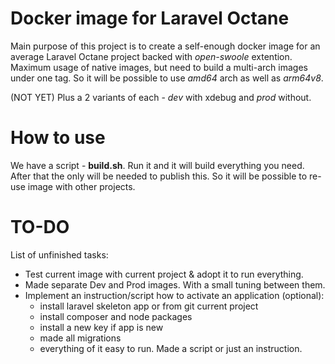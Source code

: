 # Docker image for Laravel Octane
Main purpose of this project is to create a self-enough docker image for an average Laravel Octane project backed with 
*open-swoole* extention. Maximum usage of native images, but need to build a multi-arch images under one tag. 
So it will be possible to use *amd64* arch as well as *arm64v8*. 

(NOT YET) Plus a 2 variants of each - *dev* with xdebug and *prod* without. 

# How to use
We have a script - **build.sh**. Run it and it will build everything you need. 
After that the only will be needed to publish this. So it will be possible to re-use image with other projects. 

# TO-DO
List of unfinished tasks:

- Test current image with current project & adopt it to run everything.
- Made separate Dev and Prod images. With a small tuning between them.
- Implement an instruction/script how to activate an application (optional):
    - install laravel skeleton app or from git current project
    - install composer and node packages
    - install a new key if app is new
    - made all migrations 
    - everything of it easy to run. Made a script or just an instruction.

